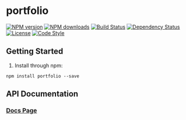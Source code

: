 # portfolio

[![NPM version][npm-image]][npm-url]
[![NPM downloads][npm-downloads-image]][npm-url]
[![Build Status][travis-image]][travis-url]
[![Dependency Status][daviddm-image]][daviddm-url]
[![License][license-image]][license-url]
[![Code Style][code-style-image]][code-style-url]

## Getting Started

1. Install through npm:

  `npm install portfolio --save`

## API Documentation

### [Docs Page](http://prescottprue.github.com/portfolio)


[npm-image]: https://img.shields.io/npm/v/portfolio.svg?style=flat-square
[npm-url]: https://npmjs.org/package/portfolio
[npm-downloads-image]: https://img.shields.io/npm/dm/portfolio.svg?style=flat-square
[travis-image]: https://img.shields.io/travis/prescottprue/portfolio/master.svg?style=flat-square
[travis-url]: https://travis-ci.org/prescottprue/portfolio
[daviddm-image]: https://img.shields.io/david/prescottprue/portfolio.svg?style=flat-square
[daviddm-url]: https://david-dm.org/prescottprue/portfolio
[license-image]: https://img.shields.io/npm/l/portfolio.svg?style=flat-square
[license-url]: https://github.com/prescottprue/portfolio/blob/master/LICENSE
[code-style-image]: https://img.shields.io/badge/code%20style-standard-brightgreen.svg?style=flat-square
[code-style-url]: http://standardjs.com/
